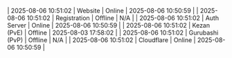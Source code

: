 | 2025-08-06 10:51:02 | Website | Online | 2025-08-06 10:50:59 |
| 2025-08-06 10:51:02 | Registration | Offline | N/A |
| 2025-08-06 10:51:02 | Auth Server | Online | 2025-08-06 10:50:59 |
| 2025-08-06 10:51:02 | Kezan (PvE) | Offline | 2025-08-03 17:58:02 |
| 2025-08-06 10:51:02 | Gurubashi (PvP) | Offline | N/A |
| 2025-08-06 10:51:02 | Cloudflare | Online | 2025-08-06 10:50:59 |
